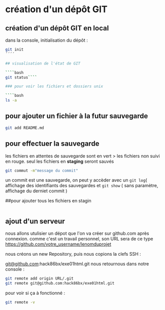 # création d'un dépôt GIT

## création d'un dépôt GIT en local 

dans la console, initialisation du dépôt :

````bash
git init 
´´´´

## visualisation de l'état de GIT

````bash
git status````

### pour voir les fichiers et dossiers unix 

````bash
ls -a
````

## pour ajouter un fichier à la futur sauvegarde 

````bash
git add README.md
````
## pour effectuer la sauvegarde 

les fichiers en attentes de sauvegarde sont en vert >
les fichiers non suivi en rouge.
seul les fichiers en **staging** seront sauvés 
````bash
git commut -m"message du commit"
````
un commit est une sauvegarde, on peut y accèder avec un `git log`( affichage des identifiants des sauvegardes et `git show` ( sans paramètre, affichage du derniet commit ) 

##pour ajouter tous les fichiers en stagin

````bash git add .
````
## ajout d'un serveur

nous allons utulisier un dépot que l'on va créer sur github.com
après connexion. comme c'est un travail personnel, son URL sera de ce type 
https://github.com/votre_username/lenomduprojet

nous créons un new Repository, puis nous copions la clefs SSH : 

git@github.com:hack86bx/exe01html.git
nous retournous dans notre console : 
````bash
git remote add origin URL/.git
git remote git@github.com:hack86bx/exe01html.git
````
pour voir si ça à fonctionné :

````bash 
git remote -v
````
